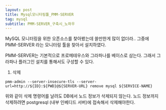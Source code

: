 ```yaml
---
layout: post
title: Mysql모니터링툴_PMM-SERVER
tag: mysql
subtitle: PMM-SERVER_구축시_노하우
---
```


MySQL 모니터링을 위한 오픈소스를 찾아봤는데 쓸만한게 많이 없더라.. 그중에 PMM-SERVER 라는 모니터링 툴을 찾아서 설치하였다.

PMM-SERVER는 기본적으로 프로메테우스와 그라파나를 베이스로 삼는다. 그래서 그라파나 플러그인 설치를 통해서도 구성할 수 있다.


1. 삭제 
~~~
pmm-admin --server-insecure-tls --server-url=http://${ID}:${PWD}@${SERVER-URL} remove mysql ${SERVICE-NAME}
~~~

위와 같이 삭제 명령어를 날려도 DB에서 노드 정보가 삭제되지 않는다. 
노드 정보까지 삭제하려면 postgresql (내부 인베디드 서버)에 접속해서 삭제해야한다.
